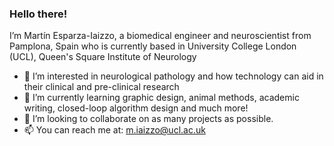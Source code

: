 ### **Hello there!**
I’m Martín Esparza-Iaizzo, a biomedical engineer and neuroscientist from Pamplona, Spain who is currently based in University College London (UCL), Queen's Square Institute of Neurology
- 👀 I’m interested in neurological pathology and how technology can aid in their clinical and pre-clinical research
- 🌱 I’m currently learning graphic design, animal methods, academic writing, closed-loop algorithm design and much more!
- 💞️ I’m looking to collaborate on as many projects as possible. 
- 📫 You can reach me at: m.iaizzo@ucl.ac.uk

<!---
martinesparza/martinesparza is a ✨ special ✨ repository because its `README.md` (this file) appears on your GitHub profile.
You can click the Preview link to take a look at your changes.
--->
